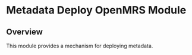 Metadata Deploy OpenMRS Module
===========================

Overview
--------
This module provides a mechanism for deploying metadata.